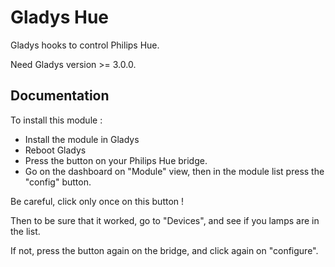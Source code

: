 # Gladys Hue

Gladys hooks to control Philips Hue.

Need Gladys version >= 3.0.0.

## Documentation

To install this module : 

- Install the module in Gladys
- Reboot Gladys
- Press the button on your Philips Hue bridge.
- Go on the dashboard on "Module" view, then in the module list press the "config" button.

Be careful, click only once on this button !

Then to be sure that it worked, go to "Devices", and see if you lamps are in the list.

If not, press the button again on the bridge, and click again on "configure".